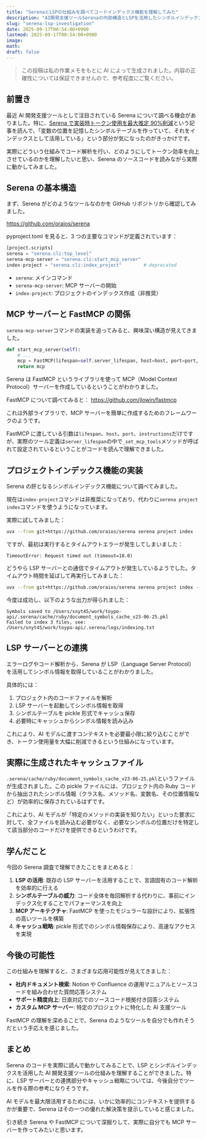 ```yaml
---
title: "SerenaとLSPの仕組みを調べてコードインデックス機能を理解してみた"
description: "AI開発支援ツールSerenaの内部構造とLSPを活用したシンボルインデックス機能について実際に試しながら調査した記録"
slug: "serena-lsp-investigation"
date: 2025-09-17T00:54:00+0900
lastmod: 2025-09-17T00:54:00+0900
image:
math:
draft: false
---
```


> この投稿は私の作業メモをもとに AI によって生成されました。内容の正確性については保証できませんので、参考程度にご覧ください。

## 前置き

最近 AI 開発支援ツールとして注目されている Serena について調べる機会がありました。特に、[Serena で実装時トークン使用を最大推定 90%削減](https://zenn.dev/rio_dev/articles/6b67e58bcf19a2)という記事を読んで、「変数の位置を記憶したシンボルテーブルを作っていて、それをインデックスとして活用している」という部分が気になったのがきっかけです。

実際にどういう仕組みでコード解析を行い、どのようにしてトークン効率を向上させているのかを理解したいと思い、Serena のソースコードを読みながら実際に動かしてみました。

## Serena の基本構造

まず、Serena がどのようなツールなのかを GitHub リポジトリから確認してみました。

https://github.com/oraios/serena

pyproject.toml を見ると、3 つの主要なコマンドが定義されています：

```python
[project.scripts]
serena = "serena.cli:top_level"
serena-mcp-server = "serena.cli:start_mcp_server"
index-project = "serena.cli:index_project"        # deprecated
```

- `serena`: メインコマンド
- `serena-mcp-server`: MCP サーバーの開始
- `index-project`: プロジェクトのインデックス作成（非推奨）

## MCP サーバーと FastMCP の関係

`serena-mcp-server`コマンドの実装を追ってみると、興味深い構造が見えてきました。

```python
def start_mcp_server(self):
    # ...
    mcp = FastMCP(lifespan=self.server_lifespan, host=host, port=port, instructions=instructions)
    return mcp
```

Serena は FastMCP というライブラリを使って MCP（Model Context Protocol）サーバーを作成しているということがわかりました。

FastMCP について調べてみると：
https://github.com/jlowin/fastmcp

これは外部ライブラリで、MCP サーバーを簡単に作成するためのフレームワークのようです。

FastMCP に渡している引数は`lifespan`、`host`、`port`、`instructions`だけですが、実際のツール定義は`server_lifespan`の中で`_set_mcp_tools`メソッドが呼ばれて設定されているということがコードを読んで理解できました。

## プロジェクトインデックス機能の実装

Serena の肝となるシンボルインデックス機能について調べてみました。

現在は`index-project`コマンドは非推奨になっており、代わりに`serena project index`コマンドを使うようになっています。

実際に試してみました：

```bash
uvx --from git+https://github.com/oraios/serena serena project index
```

ですが、最初は実行するとタイムアウトエラーが発生してしまいました：

```
TimeoutError: Request timed out (timeout=10.0)
```

どうやら LSP サーバーとの通信でタイムアウトが発生しているようでした。タイムアウト時間を延ばして再実行してみました：

```bash
uvx --from git+https://github.com/oraios/serena serena project index --log-level INFO --timeout 60
```

今度は成功し、以下のような出力が得られました：

```
Symbols saved to /Users/snyt45/work/toypo-api/.serena/cache/ruby/document_symbols_cache_v23-06-25.pkl
Failed to index 3 files, see:
/Users/snyt45/work/toypo-api/.serena/logs/indexing.txt
```

## LSP サーバーとの連携

エラーログやコード解析から、Serena が LSP（Language Server Protocol）を活用してシンボル情報を取得していることがわかりました。

具体的には：

1. プロジェクト内のコードファイルを解析
2. LSP サーバーを起動してシンボル情報を取得
3. シンボルテーブルを pickle 形式でキャッシュ保存
4. 必要時にキャッシュからシンボル情報を読み込み

これにより、AI モデルに渡すコンテキストを必要最小限に絞り込むことができ、トークン使用量を大幅に削減できるという仕組みになっています。

## 実際に生成されたキャッシュファイル

`.serena/cache/ruby/document_symbols_cache_v23-06-25.pkl`というファイルが生成されました。この pickle ファイルには、プロジェクト内の Ruby コードから抽出されたシンボル情報（クラス名、メソッド名、変数名、その位置情報など）が効率的に保存されているはずです。

これにより、AI モデルが「特定のメソッドの実装を知りたい」といった要求に対して、全ファイルを読み込む必要がなく、必要なシンボルの位置だけを特定して該当部分のコードだけを提供できるというわけです。

## 学んだこと

今回の Serena 調査で理解できたことをまとめると：

1. **LSP の活用**: 既存の LSP サーバーを活用することで、言語固有のコード解析を効率的に行える
2. **シンボルテーブルの威力**: コード全体を毎回解析する代わりに、事前にインデックス化することでパフォーマンスを向上
3. **MCP アーキテクチャ**: FastMCP を使ったモジュラーな設計により、拡張性の高いツールを構築
4. **キャッシュ戦略**: pickle 形式でのシンボル情報保存により、高速なアクセスを実現

## 今後の可能性

この仕組みを理解すると、さまざまな応用可能性が見えてきました：

- **社内ドキュメント検索**: Notion や Confluence の運用マニュアルとソースコードを組み合わせた質問応答システム
- **サポート精度向上**: 日直対応でのソースコード根拠付き回答システム
- **カスタム MCP サーバー**: 特定のプロジェクトに特化した AI 支援ツール

FastMCP の理解を深めることで、Serena のようなツールを自分でも作れそうだという手応えを感じました。

## まとめ

Serena のコードを実際に読んで動かしてみることで、LSP とシンボルインデックスを活用した AI 開発支援ツールの仕組みを理解することができました。特に、LSP サーバーとの連携部分やキャッシュ戦略については、今後自分でツールを作る際の参考になりそうです。

AI モデルを最大限活用するためには、いかに効率的にコンテキストを提供するかが重要で、Serena はその一つの優れた解決策を提示していると感じました。

引き続き Serena や FastMCP について深掘りして、実際に自分でも MCP サーバーを作ってみたいと思います。
